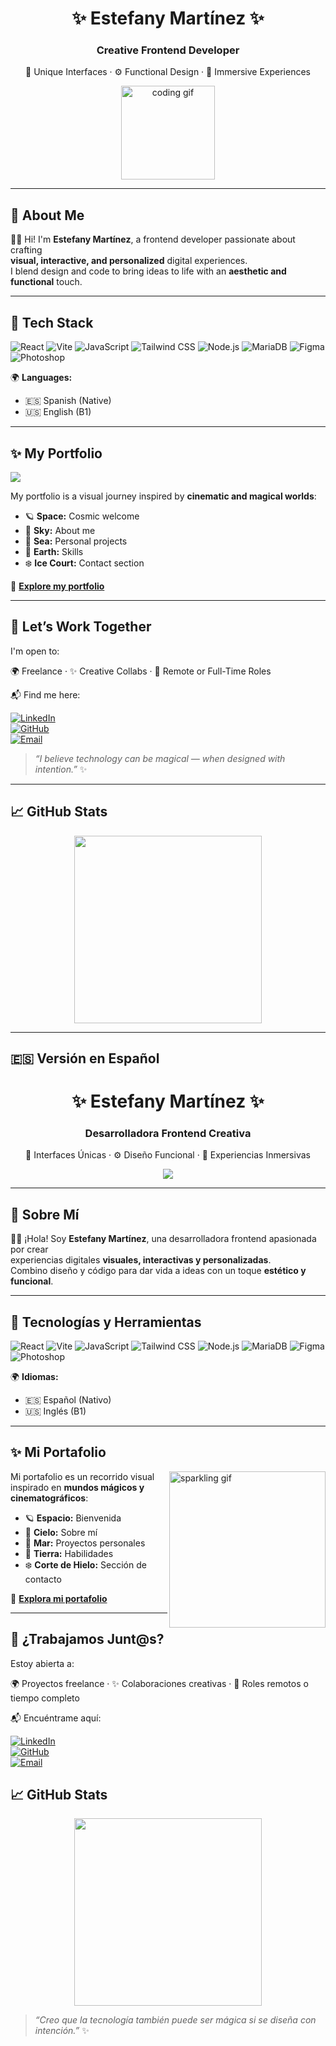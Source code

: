 <h1 align="center">✨ Estefany Martínez ✨</h1>
<h3 align="center">Creative Frontend Developer</h3>
<p align="center">🎨 Unique Interfaces · ⚙️ Functional Design · 🌌 Immersive Experiences</p>

<p align="center">
  <img src="https://media3.giphy.com/media/v1.Y2lkPTc5MGI3NjExYTF4YXZnMGg1b3kzbW95amV6cXo2c20yOWR0NTE2OWtvdTg0dW41MyZlcD12MV9pbnRlcm5hbF9naWZfYnlfaWQmY3Q9Zw/pYNhxuY2Xx528/giphy.gif" width="150" alt="coding gif">
</p>

---

## 🌟 About Me

👩‍💻 Hi! I'm **Estefany Martínez**, a frontend developer passionate about crafting  
**visual, interactive, and personalized** digital experiences.  
I blend design and code to bring ideas to life with an **aesthetic and functional** touch.

---

## 🚀 Tech Stack

![React](https://img.shields.io/badge/-React-61DAFB?style=flat&logo=react&logoColor=white)
![Vite](https://img.shields.io/badge/-Vite-646CFF?style=flat&logo=vite&logoColor=white)
![JavaScript](https://img.shields.io/badge/-JavaScript-F7DF1E?style=flat&logo=javascript&logoColor=black)
![Tailwind CSS](https://img.shields.io/badge/-Tailwind-06B6D4?style=flat&logo=tailwindcss&logoColor=white)
![Node.js](https://img.shields.io/badge/-Node.js-339933?style=flat&logo=node.js&logoColor=white)
![MariaDB](https://img.shields.io/badge/-MariaDB-003545?style=flat&logo=mariadb&logoColor=white)
![Figma](https://img.shields.io/badge/-Figma-F24E1E?style=flat&logo=figma&logoColor=white)
![Photoshop](https://img.shields.io/badge/-Photoshop-31A8FF?style=flat&logo=adobephotoshop&logoColor=white)

🌍 **Languages:**  
- 🇪🇸 Spanish (Native)  
- 🇺🇸 English (B1)  


---

## ✨ My Portfolio

<img src="https://media3.giphy.com/media/v1.Y2lkPTc5MGI3NjExYXc0OXpjc3p4ZmR1amJ4Ymo4cmM1eDNzeThkd2pwdnFqdGZrbWl4dCZlcD12MV9pbnRlcm5hbF9naWZfYnlfaWQmY3Q9Zw/yALcFbrKshfoY/giphy.gif" />

My portfolio is a visual journey inspired by **cinematic and magical worlds**:

- 🪐 **Space:** Cosmic welcome  
- 🌌 **Sky:** About me
- 🌊 **Sea:** Personal projects 
- 🌿 **Earth:** Skills
- ❄️ **Ice Court:** Contact section

🔗 [**Explore my portfolio**](https://estefanymar.netlify.app/)

---

## 🤝 Let’s Work Together

I'm open to:

🌍 Freelance · ✨ Creative Collabs · 💼 Remote or Full-Time Roles

📬 Find me here:

[![LinkedIn](https://img.shields.io/badge/-LinkedIn-0A66C2?style=flat&logo=linkedin&logoColor=white)](https://www.linkedin.com/in/estefany-daniela-mart%C3%ADnez-ni%C3%B1o-b0832b209)  
[![GitHub](https://img.shields.io/badge/-GitHub-181717?style=flat&logo=github&logoColor=white)](https://github.com/DanielaM1293)  
[![Email](https://img.shields.io/badge/-Email-EA4335?style=flat&logo=gmail&logoColor=white)](mailto:estefanydanielamartineznino@gmail.com)

> _“I believe technology can be magical — when designed with intention.”_ ✨

---

## 📈 GitHub Stats

<p align="center">
  <img src="https://github-readme-stats.vercel.app/api/top-langs/?username=DanielaM1293&layout=compact&theme=radical" width="300" />
</p>

---

## 🇪🇸 Versión en Español

<h1 align="center">✨ Estefany Martínez ✨</h1>
<h3 align="center">Desarrolladora Frontend Creativa</h3>
<p align="center">🎨 Interfaces Únicas · ⚙️ Diseño Funcional · 🌌 Experiencias Inmersivas</p>

<p align="center">
  <img src="https://media1.giphy.com/media/v1.Y2lkPTc5MGI3NjExbTlna3UzcjQ1amVmZHExeHpxamt6NDVmc2dkZGhhdWpjZjQ1ZjZ0byZlcD12MV9pbnRlcm5hbF9naWZfYnlfaWQmY3Q9Zw/eHQ5BsgBIBIGI/giphy.gif">
</p>

---

## 🌟 Sobre Mí

👩‍💻 ¡Hola! Soy **Estefany Martínez**, una desarrolladora frontend apasionada por crear  
experiencias digitales **visuales, interactivas y personalizadas**.  
Combino diseño y código para dar vida a ideas con un toque **estético y funcional**.

---

## 🚀 Tecnologías y Herramientas

![React](https://img.shields.io/badge/-React-61DAFB?style=flat&logo=react&logoColor=white)
![Vite](https://img.shields.io/badge/-Vite-646CFF?style=flat&logo=vite&logoColor=white)
![JavaScript](https://img.shields.io/badge/-JavaScript-F7DF1E?style=flat&logo=javascript&logoColor=black)
![Tailwind CSS](https://img.shields.io/badge/-Tailwind-06B6D4?style=flat&logo=tailwindcss&logoColor=white)
![Node.js](https://img.shields.io/badge/-Node.js-339933?style=flat&logo=node.js&logoColor=white)
![MariaDB](https://img.shields.io/badge/-MariaDB-003545?style=flat&logo=mariadb&logoColor=white)
![Figma](https://img.shields.io/badge/-Figma-F24E1E?style=flat&logo=figma&logoColor=white)
![Photoshop](https://img.shields.io/badge/-Photoshop-31A8FF?style=flat&logo=adobephotoshop&logoColor=white)

🌍 **Idiomas:**  
- 🇪🇸 Español (Nativo)  
- 🇺🇸 Inglés (B1) 

---

## ✨ Mi Portafolio

<img src="https://media.giphy.com/media/3oriO0OEd9QIDdllqo/giphy.gif" align="right" width="250" alt="sparkling gif" />

Mi portafolio es un recorrido visual inspirado en **mundos mágicos y cinematográficos**:

- 🪐 **Espacio:** Bienvenida 
- 🌌 **Cielo:** Sobre mí
- 🌊 **Mar:** Proyectos personales
- 🌿 **Tierra:** Habilidades 
- ❄️ **Corte de Hielo:** Sección de contacto 

🔗 [**Explora mi portafolio**](https://estefanymar.netlify.app/)

---

## 🤝 ¿Trabajamos Junt@s?

Estoy abierta a:

🌍 Proyectos freelance · ✨ Colaboraciones creativas · 💼 Roles remotos o tiempo completo

📬 Encuéntrame aquí:

[![LinkedIn](https://img.shields.io/badge/-LinkedIn-0A66C2?style=flat&logo=linkedin&logoColor=white)](https://www.linkedin.com/in/estefany-daniela-mart%C3%ADnez-ni%C3%B1o-b0832b209)  
[![GitHub](https://img.shields.io/badge/-GitHub-181717?style=flat&logo=github&logoColor=white)](https://github.com/DanielaM1293)  
[![Email](https://img.shields.io/badge/-Email-EA4335?style=flat&logo=gmail&logoColor=white)](mailto:estefanydanielamartineznino@gmail.com)

## 📈 GitHub Stats

<p align="center">
  <img src="https://github-readme-stats.vercel.app/api/top-langs/?username=DanielaM1293&layout=compact&theme=radical" width="300" />
</p>


> _“Creo que la tecnología también puede ser mágica si se diseña con intención.”_ ✨


